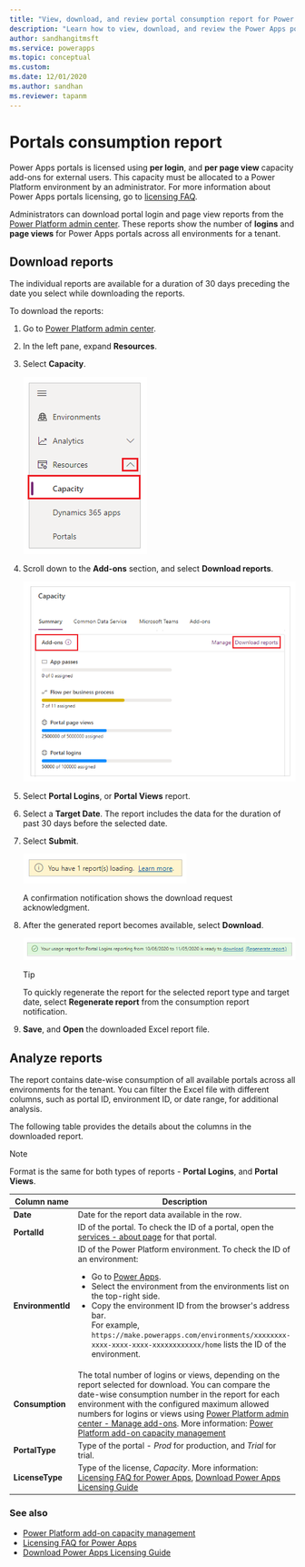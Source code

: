 ```yaml
---
title: "View, download, and review portal consumption report for Power Apps portals | MicrosoftDocs"
description: "Learn how to view, download, and review the Power Apps portals consumption report from the Power Platform admin center."
author: sandhangitmsft
ms.service: powerapps
ms.topic: conceptual
ms.custom: 
ms.date: 12/01/2020
ms.author: sandhan
ms.reviewer: tapanm
---
```

 
# Portals consumption report

Power Apps portals is licensed using **per login**, and **per page view** capacity add-ons for external users. This capacity must be allocated to a Power Platform environment by an administrator. For more information about Power Apps portals licensing, go to [licensing FAQ](https://docs.microsoft.com/power-platform/admin/powerapps-flow-licensing-faq#portals).

Administrators can download portal login and page view reports from the [Power Platform admin center](https://admin.powerplatform.com). These reports show the number of **logins** and **page views** for Power Apps portals across all environments for a tenant.

## Download reports

The individual reports are available for a duration of 30 days preceding the date you select while downloading the reports. 

To download the reports:

1. Go to [Power Platform admin center](https://admin.powerplatform.com).

1. In the left pane, expand **Resources**.

1. Select **Capacity**.

    ![Capacity](media/portal-consumption-reports/select-capacity.png "Capacity")

1. Scroll down to the **Add-ons** section, and select **Download reports**.

    ![Add-ons](media/portal-consumption-reports/summary-add-ons.png "Add-ons")

1. Select **Portal Logins**, or **Portal Views** report.

1. Select a **Target Date**. The report includes the data for the duration of past 30 days before the selected date.

1. Select **Submit**.

    ![Confirmation for the request](media/portal-consumption-reports/confirmation.png "Confirmation for the request")

    A confirmation notification shows the download request acknowledgment.

1. After the generated report becomes available, select **Download**.

    ![Download report](media/portal-consumption-reports/download-notification.png "Download report")

    > [!TIP]
    > To quickly regenerate the report for the selected report type and target date, select **Regenerate report** from the consumption report notification.

1. **Save**, and **Open** the downloaded Excel report file.

## Analyze reports

The report contains date-wise consumption of all available portals across all environments for the tenant. You can filter the Excel file with different columns, such as portal ID, environment ID, or date range, for additional analysis.

The following table provides the details about the columns in the downloaded report.

> [!NOTE]
> Format is the same for both types of reports - **Portal Logins**, and **Portal Views**.

| Column name | Description |
| - | - |
| **Date** | Date for the report data available in the row. |
| **PortalId** | ID of the portal. To check the ID of a portal, open the [services - about page](clear-server-side-cache.md) for that portal. |
| **EnvironmentId** | ID of the Power Platform environment. To check the ID of an environment: <ul> <li> Go to [Power Apps](https://make.powerapps.com). </li> <li> Select the environment from the environments list on the top-right side. </li> <li> Copy the environment ID from the browser's address bar. <br> For example, `https://make.powerapps.com/environments/xxxxxxxx-xxxx-xxxx-xxxx-xxxxxxxxxxxx/home` lists the ID of the environment. </li> </ul> |
| **Consumption** | The total number of logins or views, depending on the report selected for download. You can compare the date-wise consumption number in the report for each environment with the configured maximum allowed numbers for logins or views using [Power Platform admin center - Manage add-ons](https://admin.powerplatform.microsoft.com/resources/capacity#add-ons). More information: [Power Platform add-on capacity management](https://docs.microsoft.com/power-platform/admin/capacity-add-on) |
| **PortalType** | Type of the portal - *Prod* for production, and *Trial* for trial. |
| **LicenseType** | Type of the license, *Capacity*. More information: [Licensing FAQ for Power Apps](https://docs.microsoft.com/power-platform/admin/powerapps-flow-licensing-faq#portals), [Download Power Apps Licensing Guide](https://go.microsoft.com/fwlink/?linkid=2085130)

### See also

- [Power Platform add-on capacity management](https://docs.microsoft.com/power-platform/admin/capacity-add-on)
- [Licensing FAQ for Power Apps](https://docs.microsoft.com/power-platform/admin/powerapps-flow-licensing-faq#portals)
- [Download Power Apps Licensing Guide](https://go.microsoft.com/fwlink/?linkid=2085130)
